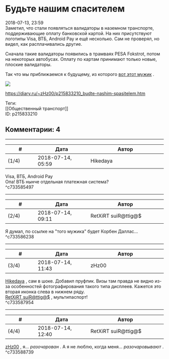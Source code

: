 Будьте нашим спасителем
=======================

  
2018-07-13, 23:59  
 Заметил, что стали появляться валидаторы в наземном транспорте, поддерживающие оплату банковской картой. На них присутствуют логотипы Visa, ВТБ, Android Pay и ещё несколько. Сам не проверял, но видел, как расплачивались другие.   
   
 Сначала такие валидаторы появились в трамваях PESA Fokstrot, потом на некоторых автобусах. Оплату по картам принимают только новые, плоские валидаторы.   
   
 Так что мы приближаемся к будущему, из которого  [вот этот мужик](Мультипаспорт)  .   
   
   [![](https://i.imgur.com/BqBbCvzl.jpg)](https://i.imgur.com/BqBbCvz.jpg)     
  
<https://diary.ru/~zHz00/p215833210_budte-nashim-spasitelem.htm>  
  
Теги:  
[[Общественный транспорт]]  
ID: p215833210  


Комментарии: 4
--------------

  


---



|         #         |              Дата              |                     Автор                     |           ID           |
| --- | --- | --- | --- |
| (1/4) | 2018-07-14, 05:59 | Hikedaya | c733585497 |

  
  Visa, ВТБ, Android Pay    
 Опа! ВТБ нынче отдельная платежная система?   
 ^c733585497

---



|         #         |              Дата              |                     Автор                     |           ID           |
| --- | --- | --- | --- |
| (2/4) | 2018-07-14, 09:11 | RetXiRT suiR@ttig@$ | c733586238 |

  
  Я думал, по ссылке на "того мужика" будет Корбен Даллас…    
 ^c733586238

---



|         #         |              Дата              |                     Автор                     |           ID           |
| --- | --- | --- | --- |
| (3/4) | 2018-07-14, 11:43 | zHz00 | c733587954 |

  
  [Hikedaya](http://hikedaya.diary.ru "Записная книжка")  , сам в шоке. Добавил пруфпик. Визы там правда не видно из-за особенностей фотографирования такого типа дисплеев. Кажется это вторая иконка слева в нижнем ряду.   
  [RetXiRT suiR@ttig@$](http://Hellspawn.diary.ru "Горчичник")  , мультипаспорт!   
 ^c733587954

---



|         #         |              Дата              |                     Автор                     |           ID           |
| --- | --- | --- | --- |
| (4/4) | 2018-07-14, 12:40 | RetXiRT suiR@ttig@$ | c733588739 |

  
   [zHz00](https://zHz00.diary.ru "Untitled")  , я…  *разочарован*  . А я не люблю, когда меня…  *разочаровывают*  .    
 ^c733588739